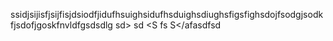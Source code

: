 ssidjsijisfjsijfisjdsiodfjidufhsuighsidufhsduighsdiughsfigsfighsdojfsodgjsodkfjsdofjgoskfnvldfgsdsdlg <safsdF>sd> sd <S fs S</afasdfsd
